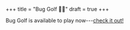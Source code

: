 +++
title = "Bug Golf 👾⛳"
draft = true
+++

Bug Golf is available to play now---[check it out!](https://buggolf.dev/)
